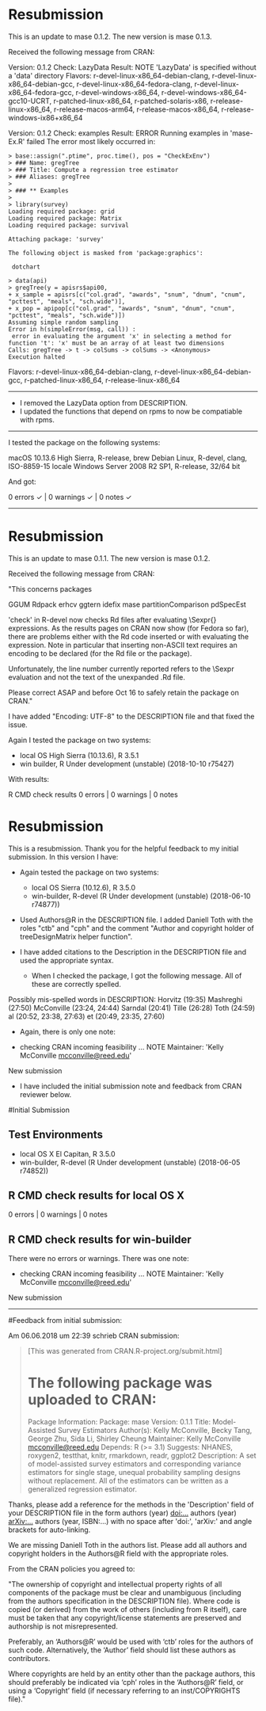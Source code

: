# Resubmission

This is an update to mase 0.1.2.  The new version is mase 0.1.3.

Received the following message from CRAN:

 Version: 0.1.2
Check: LazyData
Result: NOTE
     'LazyData' is specified without a 'data' directory
Flavors: r-devel-linux-x86_64-debian-clang, r-devel-linux-x86_64-debian-gcc, r-devel-linux-x86_64-fedora-clang, r-devel-linux-x86_64-fedora-gcc, r-devel-windows-x86_64, r-devel-windows-x86_64-gcc10-UCRT, r-patched-linux-x86_64, r-patched-solaris-x86, r-release-linux-x86_64, r-release-macos-arm64, r-release-macos-x86_64, r-release-windows-ix86+x86_64

Version: 0.1.2
Check: examples
Result: ERROR
    Running examples in 'mase-Ex.R' failed
    The error most likely occurred in:
    
    > base::assign(".ptime", proc.time(), pos = "CheckExEnv")
    > ### Name: gregTree
    > ### Title: Compute a regression tree estimator
    > ### Aliases: gregTree
    >
    > ### ** Examples
    >
    > library(survey)
    Loading required package: grid
    Loading required package: Matrix
    Loading required package: survival
    
    Attaching package: 'survey'
    
    The following object is masked from 'package:graphics':
    
     dotchart
    
    > data(api)
    > gregTree(y = apisrs$api00,
    + x_sample = apisrs[c("col.grad", "awards", "snum", "dnum", "cnum", "pcttest", "meals", "sch.wide")],
    + x_pop = apipop[c("col.grad", "awards", "snum", "dnum", "cnum", "pcttest", "meals", "sch.wide")])
    Assuming simple random sampling
    Error in h(simpleError(msg, call)) :
     error in evaluating the argument 'x' in selecting a method for function 't': 'x' must be an array of at least two dimensions
    Calls: gregTree -> t -> colSums -> colSums -> <Anonymous>
    Execution halted
Flavors: r-devel-linux-x86_64-debian-clang, r-devel-linux-x86_64-debian-gcc, r-patched-linux-x86_64, r-release-linux-x86_64 


----------------------------------------------

* I removed the LazyData option from DESCRIPTION.
* I updated the functions that depend on rpms to now be compatiable with rpms.


----------------------------------------------



I tested the package on the following systems:

macOS 10.13.6 High Sierra, R-release, brew
Debian Linux, R-devel, clang, ISO-8859-15 locale
Windows Server 2008 R2 SP1, R-release, 32/64 bit

And got:

0 errors ✓ | 0 warnings ✓ | 0 notes ✓


-------------------------------------------------------------------

# Resubmission

This is an update to mase 0.1.1.  The new version is mase 0.1.2.

Received the following message from CRAN:

"This concerns packages

GGUM Rdpack erhcv ggtern idefix mase partitionComparison pdSpecEst

'check' in R-devel now checks Rd files after evaluating \Sexpr{}
expressions.  As the results pages on CRAN now show (for Fedora so far),
there are problems either with the Rd code inserted or with evaluating
the expression.  Note in particular that inserting non-ASCII text
requires an encoding to be declared (for the Rd file or the package).

Unfortunately, the line number currently reported refers to the \Sexpr
evaluation and not the text of the unexpanded .Rd file.

Please correct ASAP and before Oct 16 to safely retain the package on CRAN."

I have added "Encoding: UTF-8" to the DESCRIPTION file and that fixed the issue.  

Again I tested the package on two systems:

* local OS High Sierra (10.13.6), R 3.5.1
* win builder, R Under development (unstable) (2018-10-10 r75427)

With results:

R CMD check results
0 errors | 0 warnings | 0 notes




# Resubmission

This is a resubmission. Thank you for the helpful feedback to my initial submission. In this version I have:

* Again tested the package on two systems:
    + local OS Sierra (10.12.6), R 3.5.0
    + win-builder, R-devel (R Under development (unstable) (2018-06-10 r74877))

* Used Authors@R in the DESCRIPTION file.  I added Daniell Toth with the roles "ctb" and "cph" and the comment "Author and copyright holder of treeDesignMatrix helper function".
* I have added citations to the Description in the DESCRIPTION file and used the appropriate syntax.  
    + When I checked the package, I got the following message.  All of these are correctly spelled.
    
Possibly mis-spelled words in DESCRIPTION:
  Horvitz (19:35)
  Mashreghi (27:50)
  McConville (23:24, 24:44)
  Sarndal (20:41)
  Tille (26:28)
  Toth (24:59)
  al (20:52, 23:38, 27:63)
  et (20:49, 23:35, 27:60)
  
* Again, there is only one note:

* checking CRAN incoming feasibility ... NOTE
Maintainer: 'Kelly McConville <mcconville@reed.edu>'

New submission

* I have included the initial submission note and feedback from CRAN reviewer below.


#Initial Submission

## Test Environments
* local OS X El Capitan, R 3.5.0
* win-builder, R-devel (R Under development (unstable) (2018-06-05 r74852))

## R CMD check results for local OS X
0 errors | 0 warnings | 0 notes

## R CMD check results for win-builder
There were no errors or warnings.  There was one note:

* checking CRAN incoming feasibility ... NOTE
Maintainer: 'Kelly McConville <mcconville@reed.edu>'

New submission

****************************************************

#Feedback from initial submission:

Am 06.06.2018 um 22:39 schrieb CRAN submission:
> [This was generated from CRAN.R-project.org/submit.html]
> 
> The following package was uploaded to CRAN:
> ===========================================
> 
> Package Information:
> Package: mase
> Version: 0.1.1
> Title: Model-Assisted Survey Estimators
> Author(s): Kelly McConville, Becky Tang, George Zhu, Sida Li, Shirley
>    Cheung
> Maintainer: Kelly McConville <mcconville@reed.edu>
> Depends: R (>= 3.1)
> Suggests: NHANES, roxygen2, testthat, knitr, rmarkdown, readr, ggplot2
> Description: A set of model-assisted survey estimators and corresponding
>    variance estimators for single stage, unequal probability
>    sampling designs without replacement. All of the estimators
>    can be written as a generalized  regression estimator.

Thanks, please add a reference for the methods in the 'Description' 
field of your DESCRIPTION file in the form
authors (year) <doi:...>
authors (year) <arXiv:...>
authors (year, ISBN:...)
with no space after 'doi:', 'arXiv:' and angle brackets for auto-linking.

We are missing Daniell Toth in the authors list. Please add all authors 
and copyright holders in the Authors@R field with the appropriate roles.

 From the CRAN policies you agreed to:

"The ownership of copyright and intellectual property rights of all 
components of the package must be clear and unambiguous (including from 
the authors specification in the DESCRIPTION file). Where code is copied 
(or derived) from the work of others (including from R itself), care 
must be taken that any copyright/license statements are preserved and 
authorship is not misrepresented.

Preferably, an ‘Authors@R’ would be used with ‘ctb’ roles for the 
authors of such code. Alternatively, the ‘Author’ field should list 
these authors as contributors.

Where copyrights are held by an entity other than the package authors, 
this should preferably be indicated via ‘cph’ roles in the ‘Authors@R’ 
field, or using a ‘Copyright’ field (if necessary referring to an 
inst/COPYRIGHTS file)."



